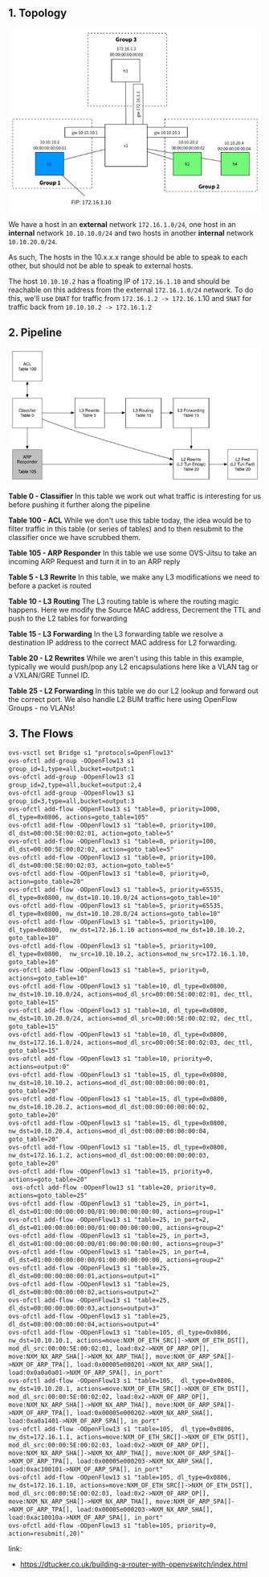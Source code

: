 ## 1.  Topology

![](./img/l3_topo.png)

We have a host in an **external** network `172.16.1.0/24`, one host in an **internal** network `10.10.10.0/24` and two hosts in another **internal** network `10.10.20.0/24`.

As such, The hosts in the 10.x.x.x range should be able to speak to each other, but should not be able to speak to external hosts.

The host `10.10.10.2` has a floating IP of `172.16.1.10` and should be reachable on this address from the external `172.16.1.0/24` network. To do this, we'll use `DNAT` for traffic from `172.16.1.2 -> 172.16.1`.10 and `SNAT` for traffic back from `10.10.10.2 -> 172.16.1.2`
## 2. Pipeline
![pipeline](./img/l3_pipeline.png)

**Table 0 - Classifier**
In this table we work out what traffic is interesting for us before pushing it further along the pipeline

**Table 100 - ACL**
While we don't use this table today, the idea would be to filter traffic in this table (or series of tables) and to then resubmit to the classifier once we have scrubbed them.

**Table 105 - ARP Responder**
In this table we use some OVS-Jitsu to take an incoming ARP Request and turn it in to an ARP reply

**Table 5 - L3 Rewrite**
In this table, we make any L3 modifications we need to before a packet is routed

**Table 10 - L3 Routing**
The L3 routing table is where the routing magic happens. Here we modify the Source MAC address, Decrement the TTL and push to the L2 tables for forwarding

**Table 15 - L3 Forwarding**
In the L3 forwarding table we resolve a destination IP address to the correct MAC address for L2 forwarding.

**Table 20 - L2 Rewrites**
While we aren't using this table in this example, typically we would push/pop any L2 encapsulations here like a VLAN tag or a VXLAN/GRE Tunnel ID.

**Table 25 - L2 Forwarding**
In this table we do our L2 lookup and forward out the correct port. We also handle L2 BUM traffic here using OpenFlow Groups - no VLANs!

## 3. The Flows
```
ovs-vsctl set Bridge s1 "protocols=OpenFlow13"
ovs-ofctl add-group -OOpenFlow13 s1 group_id=1,type=all,bucket=output:1
ovs-ofctl add-group -OOpenFlow13 s1 group_id=2,type=all,bucket=output:2,4
ovs-ofctl add-group -OOpenFlow13 s1 group_id=3,type=all,bucket=output:3
ovs-ofctl add-flow -OOpenFlow13 s1 "table=0, priority=1000, dl_type=0x0806, actions=goto_table=105"
ovs-ofctl add-flow -OOpenFlow13 s1 "table=0, priority=100, dl_dst=00:00:5E:00:02:01, action=goto_table=5"
ovs-ofctl add-flow -OOpenFlow13 s1 "table=0, priority=100, dl_dst=00:00:5E:00:02:02, action=goto_table=5"
ovs-ofctl add-flow -OOpenFlow13 s1 "table=0, priority=100, dl_dst=00:00:5E:00:02:03, action=goto_table=5"
ovs-ofctl add-flow -OOpenFlow13 s1 "table=0, priority=0, action=goto_table=20"
ovs-ofctl add-flow -OOpenFlow13 s1 "table=5, priority=65535, dl_type=0x0800, nw_dst=10.10.10.0/24 actions=goto_table=10"
ovs-ofctl add-flow -OOpenFlow13 s1 "table=5, priority=65535, dl_type=0x0800, nw_dst=10.10.20.0/24 actions=goto_table=10"
ovs-ofctl add-flow -OOpenFlow13 s1 "table=5, priority=100, dl_type=0x0800,  nw_dst=172.16.1.10 actions=mod_nw_dst=10.10.10.2, goto_table=10"
ovs-ofctl add-flow -OOpenFlow13 s1 "table=5, priority=100, dl_type=0x0800,  nw_src=10.10.10.2, actions=mod_nw_src=172.16.1.10,  goto_table=10"
ovs-ofctl add-flow -OOpenFlow13 s1 "table=5, priority=0, actions=goto_table=10"
ovs-ofctl add-flow -OOpenFlow13 s1 "table=10, dl_type=0x0800, nw_dst=10.10.10.0/24, actions=mod_dl_src=00:00:5E:00:02:01, dec_ttl, goto_table=15"
ovs-ofctl add-flow -OOpenFlow13 s1 "table=10, dl_type=0x0800, nw_dst=10.10.20.0/24, actions=mod_dl_src=00:00:5E:00:02:02, dec_ttl, goto_table=15"
ovs-ofctl add-flow -OOpenFlow13 s1 "table=10, dl_type=0x0800, nw_dst=172.16.1.0/24, actions=mod_dl_src=00:00:5E:00:02:03, dec_ttl, goto_table=15"
ovs-ofctl add-flow -OOpenFlow13 s1 "table=10, priority=0, actions=output:0"
ovs-ofctl add-flow -OOpenFlow13 s1 "table=15, dl_type=0x0800, nw_dst=10.10.10.2, actions=mod_dl_dst:00:00:00:00:00:01, goto_table=20"
ovs-ofctl add-flow -OOpenFlow13 s1 "table=15, dl_type=0x0800, nw_dst=10.10.20.2, actions=mod_dl_dst:00:00:00:00:00:02, goto_table=20"
ovs-ofctl add-flow -OOpenFlow13 s1 "table=15, dl_type=0x0800, nw_dst=10.10.20.4, actions=mod_dl_dst:00:00:00:00:00:04, goto_table=20"
ovs-ofctl add-flow -OOpenFlow13 s1 "table=15, dl_type=0x0800, nw_dst=172.16.1.2, actions=mod_dl_dst:00:00:00:00:00:03, goto_table=20"
ovs-ofctl add-flow -OOpenFlow13 s1 "table=15, priority=0, actions=goto_table=20"
 ovs-ofctl add-flow -OOpenFlow13 s1 "table=20, priority=0, actions=goto_table=25"
ovs-ofctl add-flow -OOpenFlow13 s1 "table=25, in_port=1, dl_dst=01:00:00:00:00:00/01:00:00:00:00:00, actions=group=1"
ovs-ofctl add-flow -OOpenFlow13 s1 "table=25, in_port=2, dl_dst=01:00:00:00:00:00/01:00:00:00:00:00, actions=group=2"
ovs-ofctl add-flow -OOpenFlow13 s1 "table=25, in_port=3, dl_dst=01:00:00:00:00:00/01:00:00:00:00:00, actions=group=3"
ovs-ofctl add-flow -OOpenFlow13 s1 "table=25, in_port=4, dl_dst=01:00:00:00:00:00/01:00:00:00:00:00, actions=group=2"
ovs-ofctl add-flow -OOpenFlow13 s1 "table=25, dl_dst=00:00:00:00:00:01,actions=output=1"
ovs-ofctl add-flow -OOpenFlow13 s1 "table=25, dl_dst=00:00:00:00:00:02,actions=output=2"
ovs-ofctl add-flow -OOpenFlow13 s1 "table=25, dl_dst=00:00:00:00:00:03,actions=output=3"
ovs-ofctl add-flow -OOpenFlow13 s1 "table=25, dl_dst=00:00:00:00:00:04,actions=output=4"
ovs-ofctl add-flow -OOpenFlow13 s1 "table=105, dl_type=0x0806, nw_dst=10.10.10.1, actions=move:NXM_OF_ETH_SRC[]->NXM_OF_ETH_DST[], mod_dl_src:00:00:5E:00:02:01, load:0x2->NXM_OF_ARP_OP[], move:NXM_NX_ARP_SHA[]->NXM_NX_ARP_THA[], move:NXM_OF_ARP_SPA[]->NXM_OF_ARP_TPA[], load:0x00005e000201->NXM_NX_ARP_SHA[], load:0x0a0a0a01->NXM_OF_ARP_SPA[], in_port"
ovs-ofctl add-flow -OOpenFlow13 s1 "table=105,  dl_type=0x0806, nw_dst=10.10.20.1, actions=move:NXM_OF_ETH_SRC[]->NXM_OF_ETH_DST[],  mod_dl_src:00:00:5E:00:02:02, load:0x2->NXM_OF_ARP_OP[], move:NXM_NX_ARP_SHA[]->NXM_NX_ARP_THA[], move:NXM_OF_ARP_SPA[]->NXM_OF_ARP_TPA[], load:0x00005e000202->NXM_NX_ARP_SHA[], load:0xa0a1401->NXM_OF_ARP_SPA[], in_port"
ovs-ofctl add-flow -OOpenFlow13 s1 "table=105,  dl_type=0x0806, nw_dst=172.16.1.1, actions=move:NXM_OF_ETH_SRC[]->NXM_OF_ETH_DST[],  mod_dl_src:00:00:5E:00:02:03, load:0x2->NXM_OF_ARP_OP[], move:NXM_NX_ARP_SHA[]->NXM_NX_ARP_THA[], move:NXM_OF_ARP_SPA[]->NXM_OF_ARP_TPA[], load:0x00005e000203->NXM_NX_ARP_SHA[], load:0xac100101->NXM_OF_ARP_SPA[], in_port"
ovs-ofctl add-flow -OOpenFlow13 s1 "table=105, dl_type=0x0806, nw_dst=172.16.1.10, actions=move:NXM_OF_ETH_SRC[]->NXM_OF_ETH_DST[], mod_dl_src:00:00:5E:00:02:03, load:0x2->NXM_OF_ARP_OP[], move:NXM_NX_ARP_SHA[]->NXM_NX_ARP_THA[], move:NXM_OF_ARP_SPA[]->NXM_OF_ARP_TPA[], load:0x00005e000203->NXM_NX_ARP_SHA[], load:0xac10010a->NXM_OF_ARP_SPA[], in_port"
ovs-ofctl add-flow -OOpenFlow13 s1 "table=105, priority=0, action=resubmit(,20)"
```



link:
- https://dtucker.co.uk/building-a-router-with-openvswitch/index.html